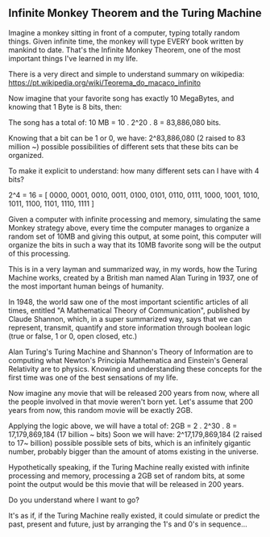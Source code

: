 ## Infinite Monkey Theorem and the Turing Machine

Imagine a monkey sitting in front of a computer, typing totally random things. Given infinite time, the monkey will type EVERY book written by mankind to date. That's the Infinite Monkey Theorem, one of the most important things I've learned in my life.

There is a very direct and simple to understand summary on wikipedia: https://pt.wikipedia.org/wiki/Teorema_do_macaco_infinito

Now imagine that your favorite song has exactly 10 MegaBytes, and knowing that 1 Byte is 8 bits, then:

The song has a total of: 10 MB = 10 . 2^20 . 8 = 83,886,080 bits.

Knowing that a bit can be 1 or 0, we have: 2^83,886,080 (2 raised to 83 million ~) possible possibilities of different sets that these bits can be organized.

To make it explicit to understand: how many different sets can I have with 4 bits?

2^4 = 16 = [
0000,
0001,
0010,
0011,
0100,
0101,
0110,
0111,
1000,
1001,
1010,
1011,
1100,
1101,
1110,
1111
]

Given a computer with infinite processing and memory, simulating the same Monkey strategy above, every time the computer manages to organize a random set of 10MB and giving this output, at some point, this computer will organize the bits in such a way that its 10MB favorite song will be the output of this processing.

This is in a very layman and summarized way, in my words, how the Turing Machine works, created by a British man named Alan Turing in 1937, one of the most important human beings of humanity.

In 1948, the world saw one of the most important scientific articles of all times, entitled "A Mathematical Theory of Communication", published by Claude Shannon, which, in a super summarized way, says that we can represent, transmit, quantify and store information through boolean logic (true or false, 1 or 0, open closed, etc.)

Alan Turing's Turing Machine and Shannon's Theory of Information are to computing what Newton's Principia Mathematica and Einstein's General Relativity are to physics. Knowing and understanding these concepts for the first time was one of the best sensations of my life.

Now imagine any movie that will be released 200 years from now, where all the people involved in that movie weren't born yet. Let's assume that 200 years from now, this random movie will be exactly 2GB.

Applying the logic above, we will have a total of: 2GB = 2 . 2^30 . 8 = 17,179,869,184 (17 billion ~ bits)
Soon we will have: 2^17,179,869,184 (2 raised to 17~ billion) possible possible sets of bits, which is an infinitely gigantic number, probably bigger than the amount of atoms existing in the universe.

Hypothetically speaking, if the Turing Machine really existed with infinite processing and memory, processing a 2GB set of random bits, at some point the output would be this movie that will be released in 200 years.

Do you understand where I want to go?

It's as if, if the Turing Machine really existed, it could simulate or predict the past, present and future, just by arranging the 1's and 0's in sequence...